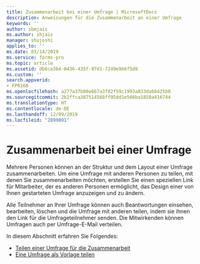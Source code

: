 ```yaml
---
title: Zusammenarbeit bei einer Umfrage | MicrosoftDocs
description: Anweisungen für die Zusammenarbeit an einer Umfrage
keywords: ''
author: sbmjais
ms.author: shjais
manager: shujoshi
applies_to: ''
ms.date: 03/14/2019
ms.service: forms-pro
ms.topic: article
ms.assetid: db6ca3b4-0436-435f-97d1-7249e9b6f5d8
ms.custom: ''
search.appverid:
- FPR160
ms.openlocfilehash: a277a37b80e667a3f82f59c1993a833dabb425b0
ms.sourcegitcommit: 2b2ffca387514568ff95dd1e566ba1850a416744
ms.translationtype: HT
ms.contentlocale: de-DE
ms.lasthandoff: 12/09/2019
ms.locfileid: "2899801"
---
```

# <a name="collaborate-on-a-survey"></a>Zusammenarbeit bei einer Umfrage

Mehrere Personen können an der Struktur und dem Layout einer Umfrage zusammenarbeiten. Um eine Umfrage mit anderen Personen zu teilen, mit denen Sie zusammenarbeiten möchten, erstellen Sie einen speziellen Link für Mitarbeiter, der es anderen Personen ermöglicht, das Design einer von Ihnen gestarteten Umfrage anzuzeigen und zu ändern.

Alle Teilnehmer an Ihrer Umfrage können auch Beantwortungen einsehen, bearbeiten, löschen und die Umfrage mit anderen teilen, indem sie ihnen den Link für die Umfrageteilnehmer senden. Die Mitwirkenden können Umfragen auch per Umfrage-E-Mail verteilen.

In diesem Abschnitt erfahren Sie Folgendes:

- [Teilen einer Umfrage für die Zusammenarbeit](share-survey-collaborate.md)  
- [Eine Umfrage als Vorlage teilen](share-survey-template.md) 